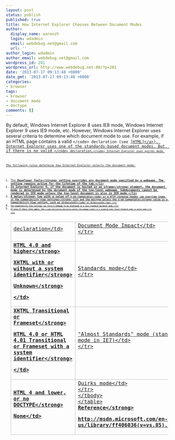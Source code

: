 ```yaml
---
layout: post
status: publish
published: true
title: How Internet Explorer Chooses Between Document Modes
author:
  display_name: aaronzh
  login: wdadmin
  email: webdebug.net@gmail.com
  url: ''
author_login: wdadmin
author_email: webdebug.net@gmail.com
wordpress_id: 281
wordpress_url: http://www.webdebug.net:80/?p=281
date: '2013-07-17 09:13:48 +0800'
date_gmt: '2013-07-17 09:13:48 +0800'
categories:
- browser
tags:
- browser
- document mode
- doctype
comments: []
---
```

<p>By default, Windows Internet Explorer 8 uses IE8 mode, Windows Internet Explorer 9 uses IE9 mode, etc. However, Windows Internet Explorer uses several criteria to determine which document mode to use. For example, if an HTML page contains a valid&nbsp;<code><!DOCTYPE><&#47;code>&nbsp;declaration (see&nbsp;<a href="http:&#47;&#47;go.microsoft.com&#47;fwlink&#47;?LinkId=89880" target="_blank">[HTML]<&#47;a>), Internet Explorer uses one of the standards-based document modes. But, if there is no valid&nbsp;<code><!DOCTYPE><&#47;code>&nbsp;declaration<code>,<&#47;code>&nbsp;Internet Explorer uses quirks mode.</p>
<p>The following rules determine how Internet Explorer selects the document mode:</p>
<ol>
<li>The&nbsp;<strong>Developer Tools<&#47;strong>&nbsp;setting overrides any document mode specified by a webpage. The setting remains active for the lifetime of the tab.<&#47;li>
<li>In Internet Explorer 9, if the document is hosted in an&nbsp;<strong>iframe<&#47;strong>&nbsp;element, the document mode is determined by the document mode of the top-level webpage. Subdocuments cannot be rendered in IE9 mode unless the top-level document is also in IE9 mode.<&#47;li>
<li>A&nbsp;<strong>meta<&#47;strong>&nbsp;tag with a value of&nbsp;<code>X-UA-Compatible<&#47;code>&nbsp;or a HTTP response header can override items in the&nbsp;<strong>Compatibility View Settings<&#47;strong>&nbsp;list and the doctype unless the&nbsp;<strong>X-UA-Compatible<&#47;strong>&nbsp;value is a Compatibility View setting, such as&nbsp;<code>IE=EmulateIE7<&#47;code>&nbsp;or&nbsp;<code>IE=EmulateIE8<&#47;code>.<&#47;li>
<li>The Compatibility View settings can force a webpage to be displayed in a less-standard document mode.<&#47;li>
<li>If none of these rules apply, the&nbsp;<code><!DOCTYPE><&#47;code>&nbsp;declaration determines whether the webpage renders in a standards mode, Almost Standards mode, or quirks mode.<&#47;li><br />
<&#47;ol></p>
<table>
<tbody>
<tr>
<td id="ShadedCell" style="border: 1px solid #bbb;"><!DOCTYPE> declaration<&#47;td></p>
<td id="ShadedCell1" style="border: 1px solid #bbb;">Document Mode Impact<&#47;td><br />
<&#47;tr></p>
<tr>
<td style="border: 1px solid #bbb;"><strong>HTML 4.0 and higher<&#47;strong><!DOCTYPE HTML PUBLIC "-&#47;&#47;W3C&#47;&#47;DTD HTML 4.0&#47;&#47;EN"></p>
<p><!DOCTYPE HTML PUBLIC "-&#47;&#47;W3C&#47;&#47;DTD HTML 4.01&#47;&#47;EN"></p>
<p><!DOCTYPE HTML PUBLIC "-&#47;&#47;W3C&#47;&#47;DTD HTML 4.0&#47;&#47;EN" "http:&#47;&#47;www.w3org&#47;TR&#47;html4&#47;strict.dtd"></p>
<p><!DOCTYPE HTML PUBLIC "-&#47;&#47;W3C&#47;&#47;DTD HTML 4.01&#47;&#47;EN" "http:&#47;&#47;www.w3org&#47;TR&#47;html4&#47;strict.dtd"></p>
<p><strong>XHTML with or without a system identifier<&#47;strong></p>
<p><!DOCTYPE html PUBLIC "-&#47;&#47;W3C&#47;&#47;DTD XHTML 1.1&#47;&#47;EN" "http:&#47;&#47;www.w3org&#47;TR&#47;xhtml11&#47;DTD&#47;xhtml11.dtd"></p>
<p><!DOCTYPE html PUBLIC "-&#47;&#47;W3C&#47;&#47;DTD XHTML Basic 1.0&#47;&#47;EN" "http:&#47;&#47;www.w3org&#47;TR&#47;xhtml-basic&#47;xhtml-basic10.dtd"></p>
<p><!DOCTYPE html PUBLIC "-&#47;&#47;W3C&#47;&#47;DTD XHTML 1.0 Strict&#47;&#47;EN" "http:&#47;&#47;www.w3org&#47;TR&#47;xhtml1&#47;DTD&#47;xhtml1-strict.dtd"></p>
<p><strong>Unknown<&#47;strong></p>
<p><!DOCTYPE html><&#47;td></p>
<td style="border: 1px solid #bbb;">Standards mode<&#47;td><br />
<&#47;tr></p>
<tr>
<td style="border: 1px solid #bbb;"><strong>XHTML Transitional or Frameset<&#47;strong><!DOCTYPE html PUBLIC "-&#47;&#47;W3C&#47;&#47;DTD XHTML 1.0 Transitional&#47;&#47;EN"></p>
<p><!DOCTYPE html PUBLIC "-&#47;&#47;W3C&#47;&#47;DTD XHTML 1.0 Frameset&#47;&#47;EN"></p>
<p><!DOCTYPE html PUBLIC "-&#47;&#47;W3C&#47;&#47;DTD XHTML 1.0 Transitional&#47;&#47;EN" "http:&#47;&#47;www.w3.org&#47;TR&#47;xhtml1&#47;DTD&#47;xhmlt1-transitional.dtd"></p>
<p><strong>HTML 4.0 or HTML 4.01 Transitional or Frameset with a system identifier<&#47;strong></p>
<p><!DOCTYPE HTML PUBLIC "-&#47;&#47;W3C&#47;&#47;DTD HTML 4.0 Transitional&#47;&#47;EN" "http:&#47;&#47;www.w3org&#47;TR&#47;html4&#47;loose.dtd"></p>
<p><!DOCTYPE HTML PUBLIC "-&#47;&#47;W3C&#47;&#47;DTD HTML 4.01 Transitional&#47;&#47;EN" "http:&#47;&#47;www.w3org&#47;TR&#47;html4&#47;loose.dtd"></p>
<p><!DOCTYPE HTML PUBLIC "-&#47;&#47;W3C&#47;&#47;DTD HTML 4.0 Transitional&#47;&#47;EN" "http:&#47;&#47;www.w3org&#47;TR&#47;1999&#47;REC-html401-19991224&#47;loose.dtd"><&#47;td></p>
<td style="border: 1px solid #bbb;">"Almost Standards" mode (standards mode in IE7)<&#47;td><br />
<&#47;tr></p>
<tr>
<td style="border: 1px solid #bbb;"><strong>HTML 4 and lower, or no DOCTYPE<&#47;strong><!DOCTYPE HTML PUBLIC "-&#47;&#47;W3C&#47;&#47;DTD HTML 3.2 Final&#47;&#47;EN"></p>
<p><!DOCTYPE HTML PUBLIC "-&#47;&#47;W3C&#47;&#47;DTD HTML 4.0 Transitional&#47;&#47;EN"></p>
<p><!DOCTYPE HTML PUBLIC "-&#47;&#47;W3C&#47;&#47;DTD HTML 4.01 Transitional&#47;&#47;EN"></p>
<p>None<&#47;td></p>
<td style="border: 1px solid #bbb;">Quirks mode<&#47;td><br />
<&#47;tr><br />
<&#47;tbody><br />
<&#47;table><br />
<strong>Reference<&#47;strong></p>
<p><a href="http:&#47;&#47;msdn.microsoft.com&#47;en-us&#47;library&#47;ff406036(v=vs.85).aspx" target="_blank">http:&#47;&#47;msdn.microsoft.com&#47;en-us&#47;library&#47;ff406036(v=vs.85).aspx<&#47;a></p>

